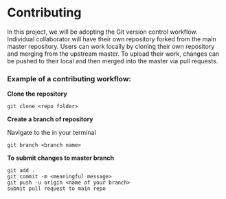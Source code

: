 # Contributing
In this project, we will be adopting the Git version control workflow. Individual collaborator will have their own repository forked from the main master repository. Users can work locally by cloning their own repository and merging from the upstream master. To upload their work, changes can be pushed to their local and then merged into the master via pull requests.

### Example of a contributing workflow:

**Clone the repository**

```git clone <repo folder>```

**Create a branch of repository**

Navigate to the <repo folder> in your terminal
  
```git branch <branch name>```

**To submit changes to master branch**

`git add .`<br>
`git commit -m <meaningful message>`<br>
`git push -u origin <name of your branch>`<br>
`submit pull request to main repo`
